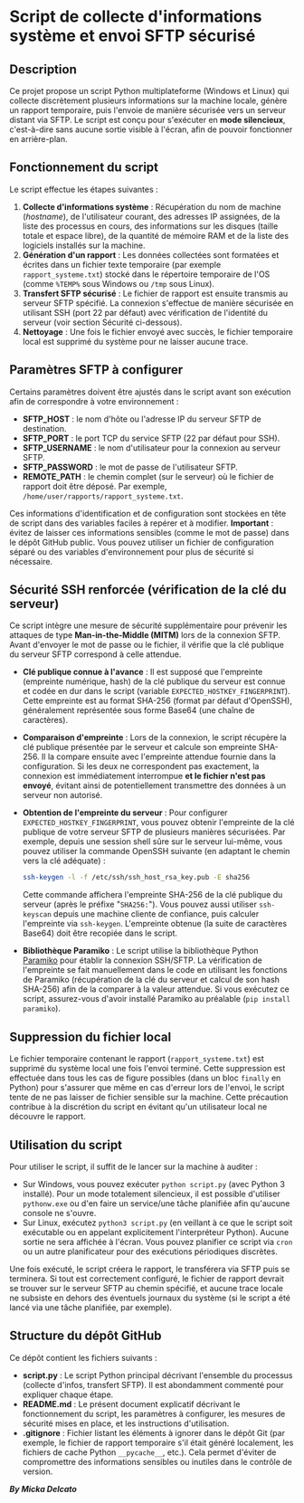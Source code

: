 # Script de collecte d'informations système et envoi SFTP sécurisé

## Description
Ce projet propose un script Python multiplateforme (Windows et Linux) qui collecte discrètement plusieurs informations sur la machine locale, génère un rapport temporaire, puis l'envoie de manière sécurisée vers un serveur distant via SFTP. Le script est conçu pour s'exécuter en **mode silencieux**, c'est-à-dire sans aucune sortie visible à l'écran, afin de pouvoir fonctionner en arrière-plan.

## Fonctionnement du script
Le script effectue les étapes suivantes :
1. **Collecte d'informations système** : Récupération du nom de machine (*hostname*), de l'utilisateur courant, des adresses IP assignées, de la liste des processus en cours, des informations sur les disques (taille totale et espace libre), de la quantité de mémoire RAM et de la liste des logiciels installés sur la machine.
2. **Génération d'un rapport** : Les données collectées sont formatées et écrites dans un fichier texte temporaire (par exemple `rapport_systeme.txt`) stocké dans le répertoire temporaire de l'OS (comme `%TEMP%` sous Windows ou `/tmp` sous Linux).
3. **Transfert SFTP sécurisé** : Le fichier de rapport est ensuite transmis au serveur SFTP spécifié. La connexion s'effectue de manière sécurisée en utilisant SSH (port 22 par défaut) avec vérification de l'identité du serveur (voir section Sécurité ci-dessous).
4. **Nettoyage** : Une fois le fichier envoyé avec succès, le fichier temporaire local est supprimé du système pour ne laisser aucune trace.

## Paramètres SFTP à configurer
Certains paramètres doivent être ajustés dans le script avant son exécution afin de correspondre à votre environnement :
- **SFTP_HOST** : le nom d'hôte ou l'adresse IP du serveur SFTP de destination.
- **SFTP_PORT** : le port TCP du service SFTP (22 par défaut pour SSH).
- **SFTP_USERNAME** : le nom d'utilisateur pour la connexion au serveur SFTP.
- **SFTP_PASSWORD** : le mot de passe de l'utilisateur SFTP.
- **REMOTE_PATH** : le chemin complet (sur le serveur) où le fichier de rapport doit être déposé. Par exemple, `/home/user/rapports/rapport_systeme.txt`.

Ces informations d'identification et de configuration sont stockées en tête de script dans des variables faciles à repérer et à modifier. **Important** : évitez de laisser ces informations sensibles (comme le mot de passe) dans le dépôt GitHub public. Vous pouvez utiliser un fichier de configuration séparé ou des variables d'environnement pour plus de sécurité si nécessaire.

## Sécurité SSH renforcée (vérification de la clé du serveur)
Ce script intègre une mesure de sécurité supplémentaire pour prévenir les attaques de type **Man-in-the-Middle (MITM)** lors de la connexion SFTP. Avant d'envoyer le mot de passe ou le fichier, il vérifie que la clé publique du serveur SFTP correspond à celle attendue.

- **Clé publique connue à l'avance** : Il est supposé que l'empreinte (empreinte numérique, hash) de la clé publique du serveur est connue et codée en dur dans le script (variable `EXPECTED_HOSTKEY_FINGERPRINT`). Cette empreinte est au format SHA-256 (format par défaut d'OpenSSH), généralement représentée sous forme Base64 (une chaîne de caractères).
- **Comparaison d'empreinte** : Lors de la connexion, le script récupère la clé publique présentée par le serveur et calcule son empreinte SHA-256. Il la compare ensuite avec l'empreinte attendue fournie dans la configuration. Si les deux ne correspondent pas exactement, la connexion est immédiatement interrompue **et le fichier n'est pas envoyé**, évitant ainsi de potentiellement transmettre des données à un serveur non autorisé.
- **Obtention de l'empreinte du serveur** : Pour configurer `EXPECTED_HOSTKEY_FINGERPRINT`, vous pouvez obtenir l'empreinte de la clé publique de votre serveur SFTP de plusieurs manières sécurisées. Par exemple, depuis une session shell sûre sur le serveur lui-même, vous pouvez utiliser la commande OpenSSH suivante (en adaptant le chemin vers la clé adéquate) :

    ```bash
    ssh-keygen -l -f /etc/ssh/ssh_host_rsa_key.pub -E sha256
    ```

  Cette commande affichera l'empreinte SHA-256 de la clé publique du serveur (après le préfixe "`SHA256:`"). Vous pouvez aussi utiliser `ssh-keyscan` depuis une machine cliente de confiance, puis calculer l'empreinte via `ssh-keygen`. L'empreinte obtenue (la suite de caractères Base64) doit être recopiée dans le script.

- **Bibliothèque Paramiko** : Le script utilise la bibliothèque Python [Paramiko](https://docs.paramiko.org/) pour établir la connexion SSH/SFTP. La vérification de l'empreinte se fait manuellement dans le code en utilisant les fonctions de Paramiko (récupération de la clé du serveur et calcul de son hash SHA-256) afin de la comparer à la valeur attendue. Si vous exécutez ce script, assurez-vous d'avoir installé Paramiko au préalable (`pip install paramiko`).

## Suppression du fichier local
Le fichier temporaire contenant le rapport (`rapport_systeme.txt`) est supprimé du système local une fois l'envoi terminé. Cette suppression est effectuée dans tous les cas de figure possibles (dans un bloc `finally` en Python) pour s'assurer que même en cas d'erreur lors de l'envoi, le script tente de ne pas laisser de fichier sensible sur la machine. Cette précaution contribue à la discrétion du script en évitant qu'un utilisateur local ne découvre le rapport.

## Utilisation du script
Pour utiliser le script, il suffit de le lancer sur la machine à auditer :

- Sur Windows, vous pouvez exécuter `python script.py` (avec Python 3 installé). Pour un mode totalement silencieux, il est possible d'utiliser `pythonw.exe` ou d'en faire un service/une tâche planifiée afin qu'aucune console ne s'ouvre.
- Sur Linux, exécutez `python3 script.py` (en veillant à ce que le script soit exécutable ou en appelant explicitement l'interpréteur Python). Aucune sortie ne sera affichée à l'écran. Vous pouvez planifier ce script via `cron` ou un autre planificateur pour des exécutions périodiques discrètes.

Une fois exécuté, le script créera le rapport, le transférera via SFTP puis se terminera. Si tout est correctement configuré, le fichier de rapport devrait se trouver sur le serveur SFTP au chemin spécifié, et aucune trace locale ne subsiste en dehors des éventuels journaux du système (si le script a été lancé via une tâche planifiée, par exemple).

## Structure du dépôt GitHub
Ce dépôt contient les fichiers suivants :
- **script.py** : Le script Python principal décrivant l'ensemble du processus (collecte d'infos, transfert SFTP). Il est abondamment commenté pour expliquer chaque étape.
- **README.md** : Le présent document explicatif décrivant le fonctionnement du script, les paramètres à configurer, les mesures de sécurité mises en place, et les instructions d'utilisation.
- **.gitignore** : Fichier listant les éléments à ignorer dans le dépôt Git (par exemple, le fichier de rapport temporaire s'il était généré localement, les fichiers de cache Python `__pycache__`, etc.). Cela permet d'éviter de compromettre des informations sensibles ou inutiles dans le contrôle de version.

***By Micka Delcato***

